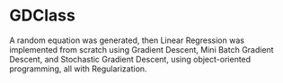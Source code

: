 # GDClass
A random equation was generated, then Linear Regression was implemented from scratch using Gradient Descent, Mini Batch Gradient Descent, and Stochastic Gradient Descent, using object-oriented programming, all with Regularization.

